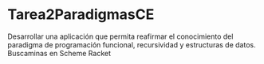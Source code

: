 # Tarea2ParadigmasCE
Desarrollar una aplicación que permita reafirmar el conocimiento del paradigma de programación funcional, recursividad y estructuras de datos. Buscaminas en Scheme Racket 
